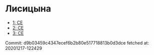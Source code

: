# Лисицына
- [1: CE](1.md)
- [2: CE](2.md)
- [3: CE](3.md)

Commit: d9b03459c4347ecef6b2b80e517718813b0d3dce
 fetched at: 20201217-122429
